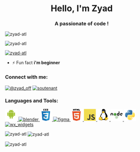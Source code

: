 <h1 align="center">Hello, I'm Zyad</h1>
<h3 align="center">A passionate of code !</h3>

<p align="left"> <img src="https://komarev.com/ghpvc/?username=zyad-atl&label=Profile%20views&color=0e75b6&style=flat" alt="zyad-atl" /> </p>

<p align="left"> <img src="https://github.com/dekrypted/dekrypted/blob/output/github-contribution-grid-snake-dark.svg#gh-dark-mode-only" alt="zyad-atl" /> </p>

<p align="left"> <a href="https://github.com/ryo-ma/github-profile-trophy"><img src="https://github-profile-trophy.vercel.app/?username=zyad-atl" alt="zyad-atl" /></a> </p>

- ⚡ Fun fact **i'm beginner**

<h3 align="left">Connect with me:</h3>
<p align="left">
<a href="https://www.youtube.com/@zyad_off" target="blank"><img align="center" src="https://raw.githubusercontent.com/rahuldkjain/github-profile-readme-generator/master/src/images/icons/Social/youtube.svg" alt="@zyad_off" height="30" width="40" /></a>
<a href="https://discord.com/users/1244508008504098909" target="blank"><img align="center" src="https://raw.githubusercontent.com/rahuldkjain/github-profile-readme-generator/master/src/images/icons/Social/discord.svg" alt="soutenant" height="30" width="40" /></a>
</p>



<h3 align="left">Languages and Tools:</h3>
<p align="left"> <a href="https://developer.android.com" target="_blank" rel="noreferrer"> <img src="https://raw.githubusercontent.com/devicons/devicon/master/icons/android/android-original-wordmark.svg" alt="android" width="40" height="40"/> </a> <a href="https://www.blender.org/" target="_blank" rel="noreferrer"> <img src="https://download.blender.org/branding/community/blender_community_badge_white.svg" alt="blender" width="40" height="40"/> </a> <a href="https://www.w3schools.com/css/" target="_blank" rel="noreferrer"> <img src="https://raw.githubusercontent.com/devicons/devicon/master/icons/css3/css3-original-wordmark.svg" alt="css3" width="40" height="40"/> </a> <a href="https://www.figma.com/" target="_blank" rel="noreferrer"> <img src="https://www.vectorlogo.zone/logos/figma/figma-icon.svg" alt="figma" width="40" height="40"/> </a> <a href="https://www.w3.org/html/" target="_blank" rel="noreferrer"> <img src="https://raw.githubusercontent.com/devicons/devicon/master/icons/html5/html5-original-wordmark.svg" alt="html5" width="40" height="40"/> </a> <a href="https://developer.mozilla.org/en-US/docs/Web/JavaScript" target="_blank" rel="noreferrer"> <img src="https://raw.githubusercontent.com/devicons/devicon/master/icons/javascript/javascript-original.svg" alt="javascript" width="40" height="40"/> </a> <a href="https://www.linux.org/" target="_blank" rel="noreferrer"> <img src="https://raw.githubusercontent.com/devicons/devicon/master/icons/linux/linux-original.svg" alt="linux" width="40" height="40"/> </a> <a href="https://nodejs.org" target="_blank" rel="noreferrer"> <img src="https://raw.githubusercontent.com/devicons/devicon/master/icons/nodejs/nodejs-original-wordmark.svg" alt="nodejs" width="40" height="40"/> </a> <a href="https://www.python.org" target="_blank" rel="noreferrer"> <img src="https://raw.githubusercontent.com/devicons/devicon/master/icons/python/python-original.svg" alt="python" width="40" height="40"/> </a> <a href="https://www.wxwidgets.org/" target="_blank" rel="noreferrer"> <img src="https://upload.wikimedia.org/wikipedia/commons/b/bb/WxWidgets.svg" alt="wx_widgets" width="40" height="40"/> </a> </p>

<p><img align="left" src="https://github-readme-stats.vercel.app/api/top-langs?username=zyad-atl&show_icons=true&locale=en&layout=compact" alt="zyad-atl" /></p>

<p>&nbsp;<img align="center" src="https://github-readme-stats.vercel.app/api?username=zyad-atl&show_icons=true&locale=en" alt="zyad-atl" /></p>

<p><img align="center" src="https://github-readme-streak-stats.herokuapp.com/?user=zyad-atl&" alt="zyad-atl" /></p>
